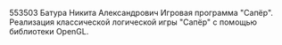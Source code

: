 553503
Батура Никита Александрович
Игровая программа "Сапёр".
Реализация классической логической игры "Сапёр" с помощью библиотеки OpenGL.
